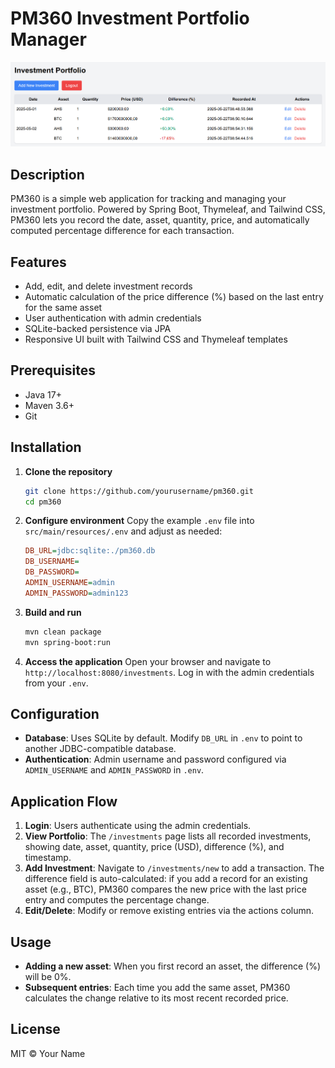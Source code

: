 # PM360 Investment Portfolio Manager

![Application Screenshot](docs/example.png)

## Description

PM360 is a simple web application for tracking and managing your investment portfolio. Powered by Spring Boot, Thymeleaf, and Tailwind CSS, PM360 lets you record the date, asset, quantity, price, and automatically computed percentage difference for each transaction.

## Features

* Add, edit, and delete investment records
* Automatic calculation of the price difference (%) based on the last entry for the same asset
* User authentication with admin credentials
* SQLite-backed persistence via JPA
* Responsive UI built with Tailwind CSS and Thymeleaf templates

## Prerequisites

* Java 17+
* Maven 3.6+
* Git

## Installation

1. **Clone the repository**

   ```bash
   git clone https://github.com/yourusername/pm360.git
   cd pm360
   ```

2. **Configure environment**
   Copy the example `.env` file into `src/main/resources/.env` and adjust as needed:

   ```ini
   DB_URL=jdbc:sqlite:./pm360.db
   DB_USERNAME=
   DB_PASSWORD=
   ADMIN_USERNAME=admin
   ADMIN_PASSWORD=admin123
   ```

3. **Build and run**

   ```bash
   mvn clean package
   mvn spring-boot:run
   ```

4. **Access the application**
   Open your browser and navigate to `http://localhost:8080/investments`. Log in with the admin credentials from your `.env`.

## Configuration

* **Database**: Uses SQLite by default. Modify `DB_URL` in `.env` to point to another JDBC-compatible database.
* **Authentication**: Admin username and password configured via `ADMIN_USERNAME` and `ADMIN_PASSWORD` in `.env`.

## Application Flow

1. **Login**: Users authenticate using the admin credentials.
2. **View Portfolio**: The `/investments` page lists all recorded investments, showing date, asset, quantity, price (USD), difference (%), and timestamp.
3. **Add Investment**: Navigate to `/investments/new` to add a transaction. The difference field is auto-calculated: if you add a record for an existing asset (e.g., BTC), PM360 compares the new price with the last price entry and computes the percentage change.
4. **Edit/Delete**: Modify or remove existing entries via the actions column.

## Usage

* **Adding a new asset**: When you first record an asset, the difference (%) will be 0%.
* **Subsequent entries**: Each time you add the same asset, PM360 calculates the change relative to its most recent recorded price.

## License

MIT © Your Name
